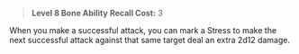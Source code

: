 > **Level 8 Bone Ability**
> **Recall Cost:** 3

When you make a successful attack, you can mark a Stress to make the next successful attack against that same target deal an extra 2d12 damage.

